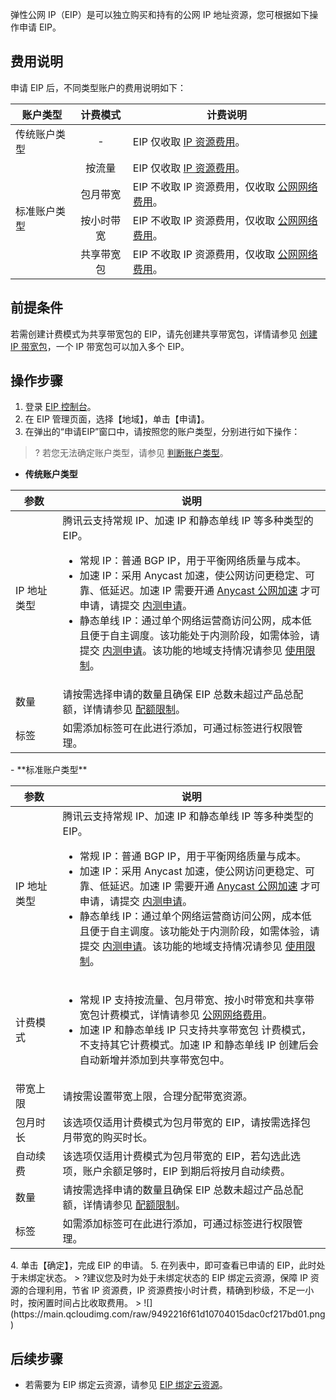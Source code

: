 弹性公网 IP（EIP）是可以独立购买和持有的公网 IP 地址资源，您可根据如下操作申请 EIP。

## 费用说明
申请 EIP 后，不同类型账户的费用说明如下：
<table>
<thead>
<tr>
<th>账户类型</th>
<th align="center">计费模式</th>
<th>计费说明</th>
</tr>
</thead>
<tbody><tr>
<td>传统账户类型</td>
<td align="center">-</td>
<td>EIP 仅收取 <a href="https://cloud.tencent.com/document/product/1199/51694" target="_blank">IP 资源费用</a>。</td>
</tr>
<tr>
<td rowspan="4">标准账户类型</td>
<td align="center">按流量</td>
<td>EIP 仅收取 <a href="https://cloud.tencent.com/document/product/1199/51694" target="_blank"> IP 资源费用</a>。</td>
</tr>
 <tr>
<td align="center">包月带宽</td>
<td>EIP 不收取 IP 资源费用，仅收取 <a href="https://cloud.tencent.com/document/product/1199/51693" target="_blank">公网网络费用</a>。</td>
</tr> 
<tr>
<td align="center">按小时带宽</td>
<td>EIP 不收取 IP 资源费用，仅收取 <a href="https://cloud.tencent.com/document/product/1199/51693" target="_blank">公网网络费用</a>。</td>
</tr>
<tr>
<td align="center">共享带宽包</td>
<td>EIP 不收取 IP 资源费用，仅收取 <a href="https://cloud.tencent.com/document/product/1199/51693" target="_blank">公网网络费用</a>。</td>
</tr>
</tbody></table>

## 前提条件
若需创建计费模式为共享带宽包的 EIP，请先创建共享带宽包，详情请参见 [创建 IP 带宽包](https://cloud.tencent.com/document/product/684/39942)，一个 IP 带宽包可以加入多个 EIP。

## 操作步骤
1. 登录 [EIP 控制台](https://console.cloud.tencent.com/cvm/eip)。
2. 在 EIP 管理页面，选择【地域】，单击【申请】。
3. 在弹出的“申请EIP”窗口中，请按照您的账户类型，分别进行如下操作：
> ? 若您无法确定账户类型，请参见 [判断账户类型](https://cloud.tencent.com/document/product/1199/49090#judge)。
>
 - **传统账户类型**
<table>
<thead>
<tr>
<th width="15%">参数</th>
<th width="85%">说明</th>
</tr>
</thead>
<tbody>
<tr>
<td>IP 地址类型</td>
<td>腾讯云支持常规 IP、加速 IP 和静态单线 IP 等多种类型的 EIP。
<ul>
<li>常规 IP：普通 BGP IP，用于平衡网络质量与成本。</li>
<li>加速 IP：采用 Anycast 加速，使公网访问更稳定、可靠、低延迟。加速 IP 需要开通 <a href="https://cloud.tencent.com/document/product/644">Anycast 公网加速</a> 才可申请，请提交  <a href="https://cloud.tencent.com/apply/p/47mdddtoc56">内测申请</a>。</li>
<li>静态单线 IP：通过单个网络运营商访问公网，成本低且便于自主调度。该功能处于内测阶段，如需体验，请提交 <a href="https://cloud.tencent.com/apply/p/6nzb3jwbsk">内测申请</a>。该功能的地域支持情况请参见 <a href="https://cloud.tencent.com/document/product/1199/41648#.E4.BD.BF.E7.94.A8.E8.A7.84.E5.88.99">使用限制</a>。</li>
</ul>
</td>
</tr>
<tr>
<td>数量</td>
<td>请按需选择申请的数量且确保 EIP 总数未超过产品总配额，详情请参见 <a href="https://cloud.tencent.com/document/product/1199/41648?!#.E9.85.8D.E9.A2.9D.E9.99.90.E5.88.B6">配额限制</a>。</td>
</tr>
<tr>
<td>标签</td>
<td>如需添加标签可在此进行添加，可通过标签进行权限管理。</td>
</tr>
</tbody></table>
 - **标准账户类型**
<table>
<thead>
<tr>
<th width="15%">参数</th>
<th width="85%">说明</th>
</tr>
</thead>
<tbody>
<tr>
<td>IP 地址类型</td>
<td>腾讯云支持常规 IP、加速 IP 和静态单线 IP 等多种类型的 EIP。
<ul>
<li>常规 IP：普通 BGP IP，用于平衡网络质量与成本。</li>
<li>加速 IP：采用 Anycast 加速，使公网访问更稳定、可靠、低延迟。加速 IP 需要开通 <a href="https://cloud.tencent.com/document/product/644">Anycast 公网加速</a> 才可申请，请提交  <a href="https://cloud.tencent.com/apply/p/47mdddtoc56">内测申请</a>。</li>
<li>静态单线 IP：通过单个网络运营商访问公网，成本低且便于自主调度。该功能处于内测阶段，如需体验，请提交 <a href="https://cloud.tencent.com/apply/p/6nzb3jwbsk">内测申请</a>。该功能的地域支持情况请参见 <a href="https://cloud.tencent.com/document/product/1199/41648#.E4.BD.BF.E7.94.A8.E8.A7.84.E5.88.99">使用限制</a>。</li>
</ul>
</td>
</tr>
<tr>
<td>计费模式</td>
<td>
<ul>
<li>常规 IP 支持按流量、包月带宽、按小时带宽和共享带宽包计费模式，详情请参见 <a href="https://cloud.tencent.com/document/product/1199/51693">公网网络费用</a>。
</li>
<li>加速 IP 和静态单线 IP 只支持共享带宽包</a> 计费模式，不支持其它计费模式。加速 IP 和静态单线 IP 创建后会自动新增并添加到共享带宽包中。
</li>
</ul>
</td>
</tr>
<tr>
<td>带宽上限</td>
<td>请按需设置带宽上限，合理分配带宽资源。</td>
</tr>
<tr>
<td>包月时长</td>
<td>该选项仅适用计费模式为包月带宽的 EIP，请按需选择包月带宽的购买时长。</td>
</tr>
<tr>
<td>自动续费</td>
<td>该选项仅适用计费模式为包月带宽的 EIP，若勾选此选项，账户余额足够时，EIP 到期后将按月自动续费。</td>
</tr>
<tr>
<td>数量</td>
<td>请按需选择申请的数量且确保 EIP 总数未超过产品总配额，详情请参见 <a href="https://cloud.tencent.com/document/product/1199/41648?!#.E9.85.8D.E9.A2.9D.E9.99.90.E5.88.B6">配额限制</a>。</td>
</tr>
<tr>
<td>标签</td>
<td>如需添加标签可在此进行添加，可通过标签进行权限管理。</td>
</tr>
</tbody></table>
4. 单击【确定】，完成 EIP 的申请。
5. 在列表中，即可查看已申请的 EIP，此时处于未绑定状态。
> ?建议您及时为处于未绑定状态的 EIP 绑定云资源，保障 IP 资源的合理利用，节省 IP 资源费，IP 资源费按小时计费，精确到秒级，不足一小时，按闲置时间占比收取费用。
>
 ![](https://main.qcloudimg.com/raw/9492216f61d10704015dac0cf217bd01.png)

## 后续步骤
- 若需要为 EIP 绑定云资源，请参见 [EIP 绑定云资源](https://cloud.tencent.com/document/product/1199/41702)。
